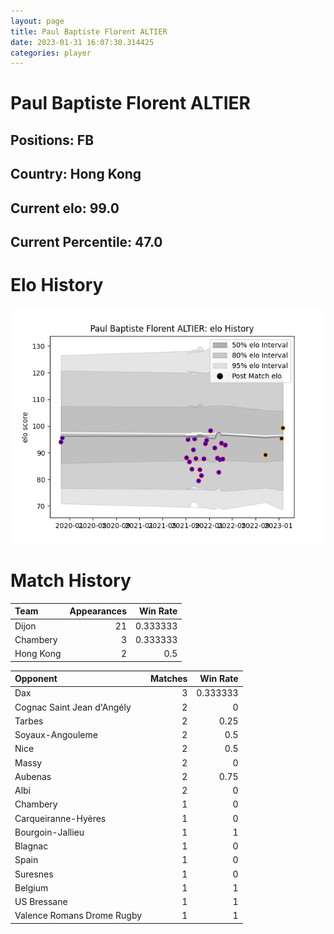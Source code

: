 ```yaml
---  
layout: page  
title: Paul Baptiste Florent ALTIER  
date: 2023-01-31 16:07:30.314425  
categories: player  
---
```

# Paul Baptiste Florent ALTIER

## Positions: FB

## Country: Hong Kong

## Current elo: 99.0

## Current Percentile: 47.0

# Elo History


![elo history](history_PaulBaptisteFlorentALTIER.png)
# Match History


| Team      |   Appearances |   Win Rate |
|:----------|--------------:|-----------:|
| Dijon     |            21 |   0.333333 |
| Chambery  |             3 |   0.333333 |
| Hong Kong |             2 |   0.5      |

| Opponent                   |   Matches |   Win Rate |
|:---------------------------|----------:|-----------:|
| Dax                        |         3 |   0.333333 |
| Cognac Saint Jean d'Angély |         2 |   0        |
| Tarbes                     |         2 |   0.25     |
| Soyaux-Angouleme           |         2 |   0.5      |
| Nice                       |         2 |   0.5      |
| Massy                      |         2 |   0        |
| Aubenas                    |         2 |   0.75     |
| Albi                       |         2 |   0        |
| Chambery                   |         1 |   0        |
| Carqueiranne-Hyères        |         1 |   0        |
| Bourgoin-Jallieu           |         1 |   1        |
| Blagnac                    |         1 |   0        |
| Spain                      |         1 |   0        |
| Suresnes                   |         1 |   0        |
| Belgium                    |         1 |   1        |
| US Bressane                |         1 |   1        |
| Valence Romans Drome Rugby |         1 |   1        |